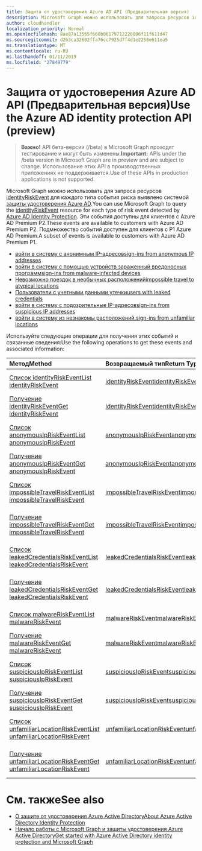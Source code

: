 ```yaml
---
title: Защита от удостоверения Azure AD API (Предварительная версия)
description: Microsoft Graph можно использовать для запроса ресурсов identityRiskEvent для каждого типа события риска выявлено системой защиты удостоверения Azure AD. Эти события доступны для клиентов с Azure AD Premium P2. Подмножество событий доступен для клиентов с P1 Azure AD Premium.
author: cloudhandler
localization_priority: Normal
ms.openlocfilehash: 8ae87a13565f660b06179712220806f11f611d47
ms.sourcegitcommit: d2b3ca32602ffa76cc7925d7f4d1e2258e611ea5
ms.translationtype: MT
ms.contentlocale: ru-RU
ms.lasthandoff: 01/11/2019
ms.locfileid: "27849779"
---
```

# <a name="use-the-azure-ad-identity-protection-api-preview"></a><span data-ttu-id="b3396-105">Защита от удостоверения Azure AD API (Предварительная версия)</span><span class="sxs-lookup"><span data-stu-id="b3396-105">Use the Azure AD identity protection API (preview)</span></span>

> <span data-ttu-id="b3396-106">**Важно!** API бета-версии (/beta) в Microsoft Graph проходят тестирование и могут быть изменены.</span><span class="sxs-lookup"><span data-stu-id="b3396-106">**Important:** APIs under the /beta version in Microsoft Graph are in preview and are subject to change.</span></span> <span data-ttu-id="b3396-107">Использование этих API в производственных приложениях не поддерживается.</span><span class="sxs-lookup"><span data-stu-id="b3396-107">Use of these APIs in production applications is not supported.</span></span>

<span data-ttu-id="b3396-108">Microsoft Graph можно использовать для запроса ресурсов [identityRiskEvent](identityriskevent.md) для каждого типа события риска выявлено системой [защиты удостоверения Azure AD](https://docs.microsoft.com/en-us/azure/active-directory/active-directory-identityprotection).</span><span class="sxs-lookup"><span data-stu-id="b3396-108">You can use Microsoft Graph to query the [identityRiskEvent](identityriskevent.md) resource for each type of risk event detected by [Azure AD Identity Protection](https://docs.microsoft.com/en-us/azure/active-directory/active-directory-identityprotection).</span></span> <span data-ttu-id="b3396-109">Эти события доступны для клиентов с Azure AD Premium P2.</span><span class="sxs-lookup"><span data-stu-id="b3396-109">These events are available to customers with Azure AD Premium P2.</span></span> <span data-ttu-id="b3396-110">Подмножество событий доступен для клиентов с P1 Azure AD Premium.</span><span class="sxs-lookup"><span data-stu-id="b3396-110">A subset of events is available to customers with Azure AD Premium P1.</span></span>

* [<span data-ttu-id="b3396-111">войти в систему с анонимным IP-адресов</span><span class="sxs-lookup"><span data-stu-id="b3396-111">sign-ins from anonymous IP addresses</span></span>](anonymousipriskevent.md)
* [<span data-ttu-id="b3396-112">войти в систему с помощью устройств зараженный вредоносных программ</span><span class="sxs-lookup"><span data-stu-id="b3396-112">sign-ins from malware-infected devices</span></span>](malwareriskevent.md)
* [<span data-ttu-id="b3396-113">Невозможно поездок в необычных расположений</span><span class="sxs-lookup"><span data-stu-id="b3396-113">impossible travel to atypical locations</span></span>](impossibletravelriskevent.md)
* [<span data-ttu-id="b3396-114">Пользователи с учетными данными утечки</span><span class="sxs-lookup"><span data-stu-id="b3396-114">users with leaked credentials</span></span>](leakedcredentialsriskevent.md)
* [<span data-ttu-id="b3396-115">войти в систему с подозрительные IP-адресов</span><span class="sxs-lookup"><span data-stu-id="b3396-115">sign-ins from suspicious IP addresses</span></span>](suspiciousipriskevent.md)
* [<span data-ttu-id="b3396-116">войти в систему из незнакомы расположений.</span><span class="sxs-lookup"><span data-stu-id="b3396-116">sign-ins from unfamiliar locations</span></span>](unfamiliarlocationriskevent.md)

<span data-ttu-id="b3396-117">Используйте следующие операции для получения этих событий и связанные сведения:</span><span class="sxs-lookup"><span data-stu-id="b3396-117">Use the following operations to get these events and associated information:</span></span>

| <span data-ttu-id="b3396-118">Метод</span><span class="sxs-lookup"><span data-stu-id="b3396-118">Method</span></span>           | <span data-ttu-id="b3396-119">Возвращаемый тип</span><span class="sxs-lookup"><span data-stu-id="b3396-119">Return Type</span></span>    |<span data-ttu-id="b3396-120">Описание</span><span class="sxs-lookup"><span data-stu-id="b3396-120">Description</span></span>|
|:---------------|:--------|:----------|
|[<span data-ttu-id="b3396-121">Список identityRiskEvent</span><span class="sxs-lookup"><span data-stu-id="b3396-121">List identityRiskEvent</span></span>](../api/identityriskevent-get.md) |[<span data-ttu-id="b3396-122">identityRiskEvent</span><span class="sxs-lookup"><span data-stu-id="b3396-122">identityRiskEvent</span></span>](identityriskevent.md)| <span data-ttu-id="b3396-123">Получение коллекции identityRiskEvent.</span><span class="sxs-lookup"><span data-stu-id="b3396-123">Get identityRiskEvent collection.</span></span> |
|[<span data-ttu-id="b3396-124">Получение identityRiskEvent</span><span class="sxs-lookup"><span data-stu-id="b3396-124">Get identityRiskEvent</span></span>](../api/identityriskevent-get.md) |[<span data-ttu-id="b3396-125">identityRiskEvent</span><span class="sxs-lookup"><span data-stu-id="b3396-125">identityRiskEvent</span></span>](identityriskevent.md)| <span data-ttu-id="b3396-126">Получите объект identityRiskEvent.</span><span class="sxs-lookup"><span data-stu-id="b3396-126">Get identityRiskEvent object.</span></span> |
|[<span data-ttu-id="b3396-127">Список anonymousIpRiskEvent</span><span class="sxs-lookup"><span data-stu-id="b3396-127">List anonymousIpRiskEvent</span></span>](../api/anonymousipriskevent-get.md) |[<span data-ttu-id="b3396-128">anonymousIpRiskEvent</span><span class="sxs-lookup"><span data-stu-id="b3396-128">anonymousIpRiskEvent</span></span>](anonymousipriskevent.md)| <span data-ttu-id="b3396-129">Получение коллекции anonymousIpRiskEvent.</span><span class="sxs-lookup"><span data-stu-id="b3396-129">Get anonymousIpRiskEvent collection.</span></span> |
|[<span data-ttu-id="b3396-130">Получение anonymousIpRiskEvent</span><span class="sxs-lookup"><span data-stu-id="b3396-130">Get anonymousIpRiskEvent</span></span>](../api/anonymousipriskevent-get.md) |[<span data-ttu-id="b3396-131">anonymousIpRiskEvent</span><span class="sxs-lookup"><span data-stu-id="b3396-131">anonymousIpRiskEvent</span></span>](anonymousipriskevent.md)| <span data-ttu-id="b3396-132">Получите объект anonymousIpRiskEvent.</span><span class="sxs-lookup"><span data-stu-id="b3396-132">Get anonymousIpRiskEvent object.</span></span> |
|[<span data-ttu-id="b3396-133">Список impossibleTravelRiskEvent</span><span class="sxs-lookup"><span data-stu-id="b3396-133">List impossibleTravelRiskEvent</span></span>](../api/impossibletravelriskevent-get.md) |[<span data-ttu-id="b3396-134">impossibleTravelRiskEvent</span><span class="sxs-lookup"><span data-stu-id="b3396-134">impossibleTravelRiskEvent</span></span>](impossibletravelriskevent.md)| <span data-ttu-id="b3396-135">Получение коллекции impossibleTravelRiskEvent.</span><span class="sxs-lookup"><span data-stu-id="b3396-135">Get impossibleTravelRiskEvent collection.</span></span> |
|[<span data-ttu-id="b3396-136">Получение impossibleTravelRiskEvent</span><span class="sxs-lookup"><span data-stu-id="b3396-136">Get impossibleTravelRiskEvent</span></span>](../api/impossibletravelriskevent-get.md) |[<span data-ttu-id="b3396-137">impossibleTravelRiskEvent</span><span class="sxs-lookup"><span data-stu-id="b3396-137">impossibleTravelRiskEvent</span></span>](impossibletravelriskevent.md)| <span data-ttu-id="b3396-138">Получите объект impossibleTravelRiskEvent.</span><span class="sxs-lookup"><span data-stu-id="b3396-138">Get impossibleTravelRiskEvent object.</span></span> |
|[<span data-ttu-id="b3396-139">Список leakedCredentialsRiskEvent</span><span class="sxs-lookup"><span data-stu-id="b3396-139">List leakedCredentialsRiskEvent</span></span>](../api/leakedcredentialsriskevent-get.md) |[<span data-ttu-id="b3396-140">leakedCredentialsRiskEvent</span><span class="sxs-lookup"><span data-stu-id="b3396-140">leakedCredentialsRiskEvent</span></span>](leakedcredentialsriskevent.md)| <span data-ttu-id="b3396-141">Получение коллекции leakedCredentialsRiskEvent.</span><span class="sxs-lookup"><span data-stu-id="b3396-141">Get leakedCredentialsRiskEvent collection.</span></span> |
|[<span data-ttu-id="b3396-142">Получение leakedCredentialsRiskEvent</span><span class="sxs-lookup"><span data-stu-id="b3396-142">Get leakedCredentialsRiskEvent</span></span>](../api/leakedcredentialsriskevent-get.md) |[<span data-ttu-id="b3396-143">leakedCredentialsRiskEvent</span><span class="sxs-lookup"><span data-stu-id="b3396-143">leakedCredentialsRiskEvent</span></span>](leakedcredentialsriskevent.md)| <span data-ttu-id="b3396-144">Получите объект leakedCredentialsRiskEvent.</span><span class="sxs-lookup"><span data-stu-id="b3396-144">Get leakedCredentialsRiskEvent object.</span></span> |
|[<span data-ttu-id="b3396-145">Список malwareRiskEvent</span><span class="sxs-lookup"><span data-stu-id="b3396-145">List malwareRiskEvent</span></span>](../api/malwareriskevent-get.md) |[<span data-ttu-id="b3396-146">malwareRiskEvent</span><span class="sxs-lookup"><span data-stu-id="b3396-146">malwareRiskEvent</span></span>](malwareriskevent.md)| <span data-ttu-id="b3396-147">Получение коллекции malwareRiskEvent.</span><span class="sxs-lookup"><span data-stu-id="b3396-147">Get malwareRiskEvent collection.</span></span> |
|[<span data-ttu-id="b3396-148">Получение malwareRiskEvent</span><span class="sxs-lookup"><span data-stu-id="b3396-148">Get malwareRiskEvent</span></span>](../api/malwareriskevent-get.md) |[<span data-ttu-id="b3396-149">malwareRiskEvent</span><span class="sxs-lookup"><span data-stu-id="b3396-149">malwareRiskEvent</span></span>](malwareriskevent.md)| <span data-ttu-id="b3396-150">Получите объект malwareRiskEvent.</span><span class="sxs-lookup"><span data-stu-id="b3396-150">Get malwareRiskEvent object.</span></span> |
|[<span data-ttu-id="b3396-151">Список suspiciousIpRiskEvent</span><span class="sxs-lookup"><span data-stu-id="b3396-151">List suspiciousIpRiskEvent</span></span>](../api/suspiciousipriskevent-get.md) |[<span data-ttu-id="b3396-152">suspiciousIpRiskEvent</span><span class="sxs-lookup"><span data-stu-id="b3396-152">suspiciousIpRiskEvent</span></span>](suspiciousipriskevent.md)| <span data-ttu-id="b3396-153">Получение коллекции suspiciousIpRiskEvent.</span><span class="sxs-lookup"><span data-stu-id="b3396-153">Get suspiciousIpRiskEvent collection.</span></span> |
|[<span data-ttu-id="b3396-154">Получение suspiciousIpRiskEvent</span><span class="sxs-lookup"><span data-stu-id="b3396-154">Get suspiciousIpRiskEvent</span></span>](../api/suspiciousipriskevent-get.md) |[<span data-ttu-id="b3396-155">suspiciousIpRiskEvent</span><span class="sxs-lookup"><span data-stu-id="b3396-155">suspiciousIpRiskEvent</span></span>](suspiciousipriskevent.md)| <span data-ttu-id="b3396-156">Получите объект suspiciousIpRiskEvent.</span><span class="sxs-lookup"><span data-stu-id="b3396-156">Get suspiciousIpRiskEvent object.</span></span> |
|[<span data-ttu-id="b3396-157">Список unfamiliarLocationRiskEvent</span><span class="sxs-lookup"><span data-stu-id="b3396-157">List unfamiliarLocationRiskEvent</span></span>](../api/unfamiliarlocationriskevent-get.md) |[<span data-ttu-id="b3396-158">unfamiliarLocationRiskEvent</span><span class="sxs-lookup"><span data-stu-id="b3396-158">unfamiliarLocationRiskEvent</span></span>](unfamiliarlocationriskevent.md)| <span data-ttu-id="b3396-159">Получение коллекции unfamiliarLocationRiskEvent.</span><span class="sxs-lookup"><span data-stu-id="b3396-159">Get unfamiliarLocationRiskEvent collection.</span></span> |
|[<span data-ttu-id="b3396-160">Получение unfamiliarLocationRiskEvent</span><span class="sxs-lookup"><span data-stu-id="b3396-160">Get unfamiliarLocationRiskEvent</span></span>](../api/unfamiliarlocationriskevent-get.md) |[<span data-ttu-id="b3396-161">unfamiliarLocationRiskEvent</span><span class="sxs-lookup"><span data-stu-id="b3396-161">unfamiliarLocationRiskEvent</span></span>](unfamiliarlocationriskevent.md)| <span data-ttu-id="b3396-162">Получите объект unfamiliarLocationRiskEvent.</span><span class="sxs-lookup"><span data-stu-id="b3396-162">Get unfamiliarLocationRiskEvent object.</span></span> |

# <a name="see-also"></a><span data-ttu-id="b3396-163">См. также</span><span class="sxs-lookup"><span data-stu-id="b3396-163">See also</span></span>

* [<span data-ttu-id="b3396-164">О защите от удостоверения Azure Active Directory</span><span class="sxs-lookup"><span data-stu-id="b3396-164">About Azure Active Directory Identity Protection</span></span>](https://docs.microsoft.com/en-us/azure/active-directory/active-directory-identityprotection)
* [<span data-ttu-id="b3396-165">Начало работы с Microsoft Graph и защиты удостоверения Azure Active Directory</span><span class="sxs-lookup"><span data-stu-id="b3396-165">Get started with Azure Active Directory identity protection and Microsoft Graph</span></span>](https://docs.microsoft.com/en-us/azure/active-directory/active-directory-identityprotection-graph-getting-started)
